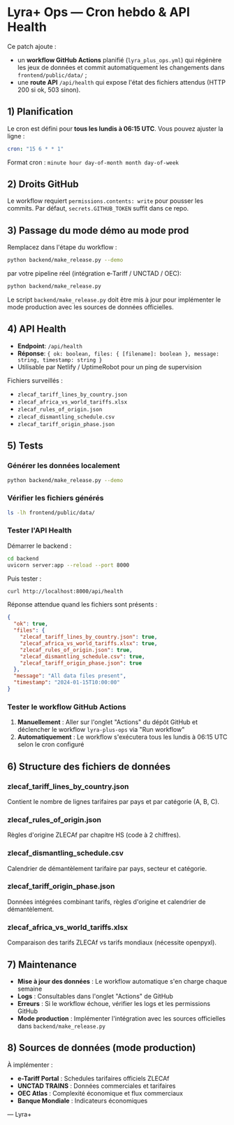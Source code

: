 # Lyra+ Ops — Cron hebdo & API Health

Ce patch ajoute :
- un **workflow GitHub Actions** planifié (`lyra_plus_ops.yml`) qui régénère les jeux de données et commit automatiquement les changements dans `frontend/public/data/` ;
- une **route API** `/api/health` qui expose l'état des fichiers attendus (HTTP 200 si ok, 503 sinon).

## 1) Planification

Le cron est défini pour **tous les lundis à 06:15 UTC**. Vous pouvez ajuster la ligne :

```yaml
cron: "15 6 * * 1"
```

Format cron : `minute hour day-of-month month day-of-week`

## 2) Droits GitHub

Le workflow requiert `permissions.contents: write` pour pousser les commits. Par défaut, `secrets.GITHUB_TOKEN` suffit dans ce repo.

## 3) Passage du mode démo au mode prod

Remplacez dans l'étape du workflow :

```bash
python backend/make_release.py --demo
```

par votre pipeline réel (intégration e‑Tariff / UNCTAD / OEC):

```bash
python backend/make_release.py
```

Le script `backend/make_release.py` doit être mis à jour pour implémenter le mode production avec les sources de données officielles.

## 4) API Health

- **Endpoint**: `/api/health`
- **Réponse**: `{ ok: boolean, files: { [filename]: boolean }, message: string, timestamp: string }`
- Utilisable par Netlify / UptimeRobot pour un ping de supervision

Fichiers surveillés :
- `zlecaf_tariff_lines_by_country.json`
- `zlecaf_africa_vs_world_tariffs.xlsx`
- `zlecaf_rules_of_origin.json`
- `zlecaf_dismantling_schedule.csv`
- `zlecaf_tariff_origin_phase.json`

## 5) Tests

### Générer les données localement

```bash
python backend/make_release.py --demo
```

### Vérifier les fichiers générés

```bash
ls -lh frontend/public/data/
```

### Tester l'API Health

Démarrer le backend :

```bash
cd backend
uvicorn server:app --reload --port 8000
```

Puis tester :

```bash
curl http://localhost:8000/api/health
```

Réponse attendue quand les fichiers sont présents :

```json
{
  "ok": true,
  "files": {
    "zlecaf_tariff_lines_by_country.json": true,
    "zlecaf_africa_vs_world_tariffs.xlsx": true,
    "zlecaf_rules_of_origin.json": true,
    "zlecaf_dismantling_schedule.csv": true,
    "zlecaf_tariff_origin_phase.json": true
  },
  "message": "All data files present",
  "timestamp": "2024-01-15T10:00:00"
}
```

### Tester le workflow GitHub Actions

1. **Manuellement** : Aller sur l'onglet "Actions" du dépôt GitHub et déclencher le workflow `lyra-plus-ops` via "Run workflow"
2. **Automatiquement** : Le workflow s'exécutera tous les lundis à 06:15 UTC selon le cron configuré

## 6) Structure des fichiers de données

### zlecaf_tariff_lines_by_country.json
Contient le nombre de lignes tarifaires par pays et par catégorie (A, B, C).

### zlecaf_rules_of_origin.json
Règles d'origine ZLECAf par chapitre HS (code à 2 chiffres).

### zlecaf_dismantling_schedule.csv
Calendrier de démantèlement tarifaire par pays, secteur et catégorie.

### zlecaf_tariff_origin_phase.json
Données intégrées combinant tarifs, règles d'origine et calendrier de démantèlement.

### zlecaf_africa_vs_world_tariffs.xlsx
Comparaison des tarifs ZLECAf vs tarifs mondiaux (nécessite openpyxl).

## 7) Maintenance

- **Mise à jour des données** : Le workflow automatique s'en charge chaque semaine
- **Logs** : Consultables dans l'onglet "Actions" de GitHub
- **Erreurs** : Si le workflow échoue, vérifier les logs et les permissions GitHub
- **Mode production** : Implémenter l'intégration avec les sources officielles dans `backend/make_release.py`

## 8) Sources de données (mode production)

À implémenter :
- **e-Tariff Portal** : Schedules tarifaires officiels ZLECAf
- **UNCTAD TRAINS** : Données commerciales et tarifaires
- **OEC Atlas** : Complexité économique et flux commerciaux
- **Banque Mondiale** : Indicateurs économiques

— Lyra+
